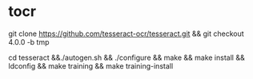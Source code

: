 # tocr

git clone https://github.com/tesseract-ocr/tesseract.git && git checkout 4.0.0 -b tmp

cd tesseract &&./autogen.sh && ./configure && make && make install && ldconfig && make training && make training-install
